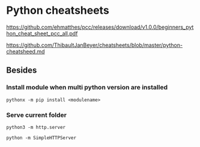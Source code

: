 # Python cheatsheets

https://github.com/ehmatthes/pcc/releases/download/v1.0.0/beginners_python_cheat_sheet_pcc_all.pdf

https://github.com/ThibaultJanBeyer/cheatsheets/blob/master/python-cheatsheed.md

## Besides
### Install module when multi python version are installed
`pythonx -m pip install <modulename>`

### Serve current folder
`python3 -m http.server`

`python -m SimpleHTTPServer`
